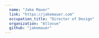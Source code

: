 ```yaml
---
  name: "Jake Mauer"
  link: "https://jakemauer.com"
  occupation_title: "Director of Design"
  organization: "Allovue"
  github: "jakemauer"
---
```

